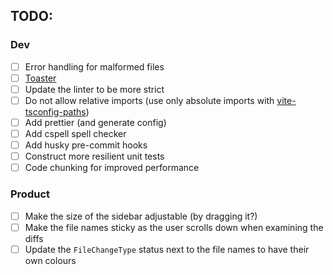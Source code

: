 ## TODO:

### Dev

- [ ] Error handling for malformed files
- [ ] [Toaster](https://www.npmjs.com/package/react-toastify)
- [ ] Update the linter to be more strict
- [ ] Do not allow relative imports (use only absolute imports with [vite-tsconfig-paths](https://www.npmjs.com/package/vite-tsconfig-paths))
- [ ] Add prettier (and generate config)
- [ ] Add cspell spell checker
- [ ] Add husky pre-commit hooks
- [ ] Construct more resilient unit tests
- [ ] Code chunking for improved performance

### Product

- [ ] Make the size of the sidebar adjustable (by dragging it?)
- [ ] Make the file names sticky as the user scrolls down when examining the diffs
- [ ] Update the `FileChangeType` status next to the file names to have their own colours
